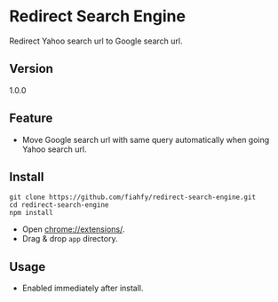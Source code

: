 Redirect Search Engine
===========

Redirect Yahoo search url to Google search url.

Version
---------

1.0.0

Feature
---------

* Move Google search url with same query automatically when going Yahoo search url.

Install
---------

```
git clone https://github.com/fiahfy/redirect-search-engine.git
cd redirect-search-engine
npm install
```

* Open <chrome://extensions/>.
* Drag & drop `app` directory.

Usage
---------

* Enabled immediately after install.
